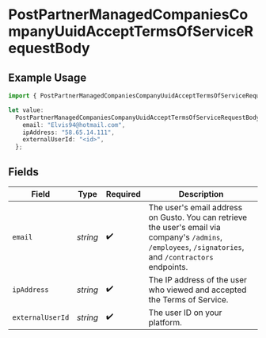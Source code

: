 # PostPartnerManagedCompaniesCompanyUuidAcceptTermsOfServiceRequestBody

## Example Usage

```typescript
import { PostPartnerManagedCompaniesCompanyUuidAcceptTermsOfServiceRequestBody } from "gusto_embedded/models/operations";

let value:
  PostPartnerManagedCompaniesCompanyUuidAcceptTermsOfServiceRequestBody = {
    email: "Elvis94@hotmail.com",
    ipAddress: "58.65.14.111",
    externalUserId: "<id>",
  };
```

## Fields

| Field                                                                                                                                                     | Type                                                                                                                                                      | Required                                                                                                                                                  | Description                                                                                                                                               |
| --------------------------------------------------------------------------------------------------------------------------------------------------------- | --------------------------------------------------------------------------------------------------------------------------------------------------------- | --------------------------------------------------------------------------------------------------------------------------------------------------------- | --------------------------------------------------------------------------------------------------------------------------------------------------------- |
| `email`                                                                                                                                                   | *string*                                                                                                                                                  | :heavy_check_mark:                                                                                                                                        | The user's email address on Gusto. You can retrieve the user's email via company's `/admins`, `/employees`, `/signatories`, and `/contractors` endpoints. |
| `ipAddress`                                                                                                                                               | *string*                                                                                                                                                  | :heavy_check_mark:                                                                                                                                        | The IP address of the user who viewed and accepted the Terms of Service.                                                                                  |
| `externalUserId`                                                                                                                                          | *string*                                                                                                                                                  | :heavy_check_mark:                                                                                                                                        | The user ID on your platform.                                                                                                                             |